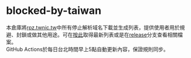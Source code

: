 # blocked-by-taiwan
本倉庫將[rpz.twnic.tw](https://rpz.twnic.tw/e.html)中所有停止解析域名下載並生成列表，提供使用者用於規避、封鎖或做其他用途。可在[按此](https://raw.githubusercontent.com/rootmelo92118/blocked-by-taiwan/release/blockedbytaiwan.txt)取得最新列表或是在[release](https://github.com/rootmelo92118/blocked-by-taiwan/tree/release)分支查看相關檔案。
<br>GitHub Actions於每日台北時間早上5點自動更新內容，保證規則同步。
